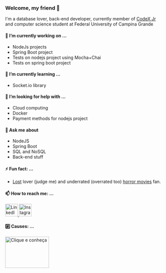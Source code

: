 ### Welcome, my friend 👋

I'm a database lover, back-end developer, currently member of [CodeX Jr](http://www.codexjr.com.br) and computer science student at Federal University of Campina Grande

#### 🔭 I’m currently working on ...
* NodeJs projects
* Spring Boot project
* Tests on nodejs project using Mocha+Chai
* Tests on spring boot project

#### 🌱 I’m currently learning ...
* Socket.io library

#### 🤔 I’m looking for help with ...
* Cloud computing
* Docker
* Payment methods for nodejs project

#### 💬 Ask me about 
* NodeJS
* Spring Boot
* SQL and NoSQL
* Back-end stuff

#### ⚡ Fun fact: ...
* [Lost](https://www.themoviedb.org/tv/4607-lost?language=pt-BR) lover (judge me) and underrated (overrated too) [horror movies](https://docs.google.com/spreadsheets/d/1qs2JzKNdgmMc2meXF6jhdVgQui4TRfQjsPMlnccPBAE/edit#gid=0) fan.

#### 📫 How to reach me: ...
<a href="http://linkedin.com/in/lucasanthony40">
  <img src="https://www.cebri.org/site/img/icone-linkedin.png" alt="LinkedIn" width="40" height="40">
</a>

<a href="http://instagram.com/lucasanthony40">
  <img src="https://upload.wikimedia.org/wikipedia/commons/thumb/5/58/Instagram-Icon.png/1025px-Instagram-Icon.png" alt="Instagram" width="40" height="40">
</a>

#### :hash: Causes: ...
<a href="https://grupoanga.com/">
  <img src="https://drive.google.com/uc?id=1Z0tya4SVnTLrWN5emtVUoL8kMA6a-QdT" alt="Clique e conheça" width="140" height="100">
</a>
